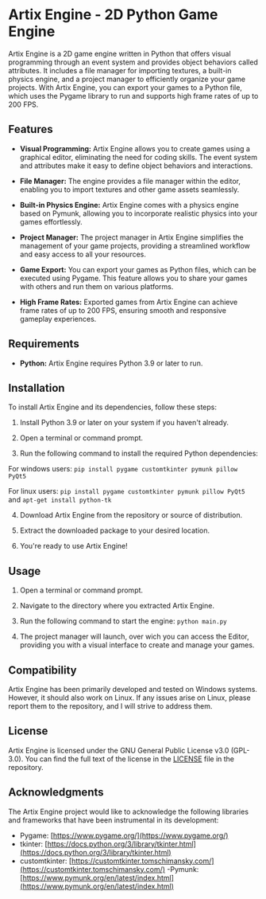 # Artix Engine - 2D Python Game Engine

Artix Engine is a 2D game engine written in Python that offers visual programming through an event system and provides object behaviors called attributes. It includes a file manager for importing textures, a built-in physics engine, and a project manager to efficiently organize your game projects. With Artix Engine, you can export your games to a Python file, which uses the Pygame library to run and supports high frame rates of up to 200 FPS.

## Features

- **Visual Programming:** Artix Engine allows you to create games using a graphical editor, eliminating the need for coding skills. The event system and attributes make it easy to define object behaviors and interactions.

- **File Manager:** The engine provides a file manager within the editor, enabling you to import textures and other game assets seamlessly.

- **Built-in Physics Engine:** Artix Engine comes with a physics engine based on Pymunk, allowing you to incorporate realistic physics into your games effortlessly.

- **Project Manager:** The project manager in Artix Engine simplifies the management of your game projects, providing a streamlined workflow and easy access to all your resources.

- **Game Export:** You can export your games as Python files, which can be executed using Pygame. This feature allows you to share your games with others and run them on various platforms.

- **High Frame Rates:** Exported games from Artix Engine can achieve frame rates of up to 200 FPS, ensuring smooth and responsive gameplay experiences.

## Requirements

- **Python:** Artix Engine requires Python 3.9 or later to run.

## Installation

To install Artix Engine and its dependencies, follow these steps:

1. Install Python 3.9 or later on your system if you haven't already.

2. Open a terminal or command prompt.

3. Run the following command to install the required Python dependencies: 

For windows users: ```pip install pygame customtkinter pymunk pillow PyQt5```

For linux users: ```pip install pygame customtkinter pymunk pillow PyQt5``` and ```apt-get install python-tk```

4. Download Artix Engine from the repository or source of distribution.

5. Extract the downloaded package to your desired location.

6. You're ready to use Artix Engine!

## Usage

1. Open a terminal or command prompt.

2. Navigate to the directory where you extracted Artix Engine.

3. Run the following command to start the engine: ```python main.py```

4. The project manager will launch, over wich you can access the Editor, providing you with a visual interface to create and manage your games.

## Compatibility

Artix Engine has been primarily developed and tested on Windows systems. However, it should also work on Linux. If any issues arise on Linux, please report them to the repository, and I will strive to address them.

## License

Artix Engine is licensed under the GNU General Public License v3.0 (GPL-3.0). You can find the full text of the license in the [LICENSE](LICENSE) file in the repository.

## Acknowledgments

The Artix Engine project would like to acknowledge the following libraries and frameworks that have been instrumental in its development:

- Pygame: [https://www.pygame.org/](https://www.pygame.org/)
- tkinter: [https://docs.python.org/3/library/tkinter.html](https://docs.python.org/3/library/tkinter.html)
- customtkinter: [https://customtkinter.tomschimansky.com/](https://customtkinter.tomschimansky.com/)
-Pymunk: [https://www.pymunk.org/en/latest/index.html](https://www.pymunk.org/en/latest/index.html)